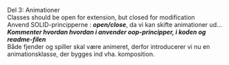 Del 3: Animationer  
Classes should be open for extension, but closed for modification   
Anvend SOLID-principperne : ***open/close***, da vi kan skifte animationer ud...    
***Kommenter hvordan hvordan i anvender oop-principper, i koden og readme-filen***   
Både fjender og spiller skal være animeret, derfor introducerer vi nu en animationsklasse, der bygges ind vha. komposition.   
